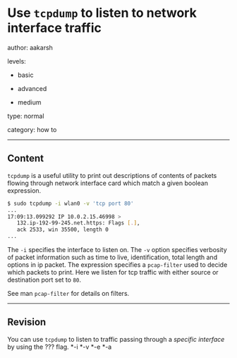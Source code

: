 # Use `tcpdump` to listen to network interface traffic
author: aakarsh

levels:

  - basic

  - advanced

  - medium

type: normal

category: how to

---
## Content

`tcpdump` is a useful utility to print out
descriptions of contents of packets flowing
through network interface card which match a
given boolean expression.

```bash
$ sudo tcpdump -i wlan0 -v 'tcp port 80'
...
17:09:13.099292 IP 10.0.2.15.46998 >
   132.ip-192-99-245.net.https: Flags [.],
   ack 2533, win 35500, length 0
...
```

The `-i` specifies the interface to listen
on. The `-v` option specifies verbosity of
packet information such as time to live,
identification, total length and options in
ip packet. The expression specifies a
`pcap-filter` used to decide which packets
to print. Here we listen for tcp traffic
with either source or destination port set
to `80`.

See man `pcap-filter` for details on
filters.

---
## Revision

You can use `tcpdump` to listen to traffic passing through a *specific interface* by using the ??? flag.
*-i
*-v
*-e
*-a